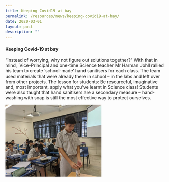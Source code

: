 ```yaml
---
title: Keeping Covid19 at bay
permalink: /resources/news/keeping-covid19-at-bay/
date: 2020-03-01
layout: post
description: ""
---
```

#### Keeping Covid-19 at bay

“Instead of worrying, why not figure out solutions together?” With that in mind,  Vice-Principal and one-time Science teacher Mr Harman Johll rallied his team to create ‘school-made’ hand sanitisers for each class. The team used materials that were already there in school – in the labs and left over from other projects. The lesson for students: Be resourceful, imaginative and, most important, apply what you’ve learnt in Science class! Students were also taught that hand sanitisers are a secondary measure – hand-washing with soap is still the most effective way to protect ourselves.

<img src="/images/news15.png" 
     style="width:60%">
